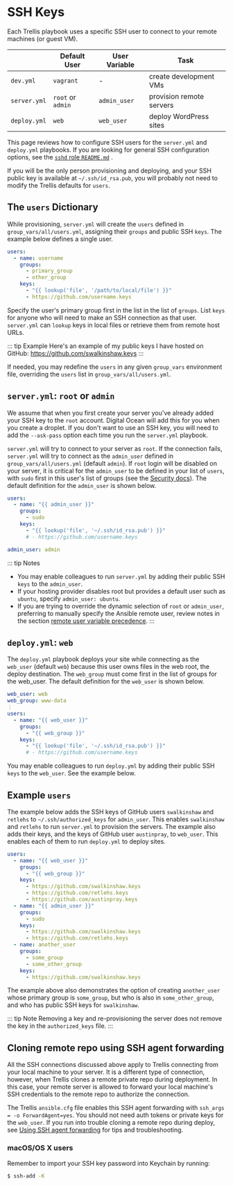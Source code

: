 # SSH Keys

Each Trellis playbook uses a specific SSH user to connect to your remote machines (or guest VM).

|                | Default User       | User Variable  | Task                     |
|----------------|--------------------|----------------|--------------------------|
| `dev.yml`    | `vagrant`         | -             | create development VMs   |
| `server.yml` | `root` or `admin` | `admin_user` | provision remote servers |
| `deploy.yml` | `web`             | `web_user`   | deploy WordPress sites   |

This page reviews how to configure SSH users for the `server.yml` and `deploy.yml` playbooks. If you are looking for general SSH configuration options, see the [`sshd` role `README.md`](https://github.com/roots/trellis/tree/master/roles/sshd) .

If you will be the only person provisioning and deploying, and your SSH public key is available at `~/.ssh/id_rsa.pub`, you will probably not need to modify the Trellis defaults for `users`.

## The `users` Dictionary
While provisioning, `server.yml` will create the `users` defined in `group_vars/all/users.yml`, assigning their `groups` and public SSH `keys`. The example below defines a single user.

```yaml
users:
  - name: username
    groups:
      - primary_group
      - other_group
    keys:
      - "{{ lookup('file', '/path/to/local/file') }}"
      - https://github.com/username.keys
```

Specify the user's primary group first in the list in the list of `groups`. List `keys` for anyone who will need to make an SSH connection as that user. `server.yml` can `lookup` keys in local files or retrieve them from remote host URLs. 

::: tip Example
Here's an example of my public keys I have hosted on GitHub: https://github.com/swalkinshaw.keys
:::

If needed, you may redefine the `users` in any given `group_vars` environment file, overriding the `users` list in `group_vars/all/users.yml`.

## `server.yml`: `root` or `admin`

We assume that when you first create your server you've already added your SSH key to the `root` account. Digital Ocean will add this for you when you create a droplet. If you don't want to use an SSH key, you will need to add the `--ask-pass` option each time you run the `server.yml` playbook.

`server.yml` will try to connect to your server as `root`. If the connection fails, `server.yml` will try to connect as the `admin_user` defined in `group_vars/all/users.yml` (default `admin`). If `root` login will be disabled on your server, it is critical for the `admin_user` to be defined in your list of `users`, with `sudo` first in this user's list of groups (see the [Security docs](security.md)). The default definition for the `admin_user` is shown below.

```yaml
users:
  - name: "{{ admin_user }}"
    groups:
      - sudo
    keys:
      - "{{ lookup('file', '~/.ssh/id_rsa.pub') }}"
      # - https://github.com/username.keys

admin_user: admin
```

::: tip Notes
- You may enable colleagues to run `server.yml` by adding their public SSH `keys` to the `admin_user`.
- If your hosting provider disables root but provides a default user such as `ubuntu`, specify `admin_user: ubuntu`.
- If you are trying to override the dynamic selection of `root` or `admin_user`, preferring to manually specify the Ansible remote user, review notes in the section [remote user variable precedence](https://github.com/roots/trellis/pull/274#issuecomment-121455761).
:::

## `deploy.yml`: `web`

The `deploy.yml` playbook deploys your site while connecting as the `web_user` (default `web`) because this user owns files in the web root, the deploy destination. The `web_group` must come first in the list of groups for the web_user. The default definition for the `web_user` is shown below.

```yaml
web_user: web
web_group: www-data
⋮
users:
  - name: "{{ web_user }}"
    groups:
      - "{{ web_group }}"
    keys:
      - "{{ lookup('file', '~/.ssh/id_rsa.pub') }}"
      # - https://github.com/username.keys
```

You may enable colleagues to run `deploy.yml` by adding their public SSH `keys` to the `web_user`. See the example below.

## Example `users`

The example below adds the SSH keys of GitHub users `swalkinshaw` and `retlehs` to `~/.ssh/authorized_keys` for `admin_user`. This enables `swalkinshaw` and `retlehs` to run `server.yml` to provision the servers. The example also adds their keys, and the keys of GitHub user `austinpray`, to `web_user`. This enables each of them to run `deploy.yml` to deploy sites.

```yaml
users:
  - name: "{{ web_user }}"
    groups:
      - "{{ web_group }}"
    keys:
      - https://github.com/swalkinshaw.keys
      - https://github.com/retlehs.keys
      - https://github.com/austinpray.keys
  - name: "{{ admin_user }}"
    groups:
      - sudo
    keys:
      - https://github.com/swalkinshaw.keys
      - https://github.com/retlehs.keys
  - name: another_user
    groups:
      - some_group
      - some_other_group
    keys:
      - https://github.com/swalkinshaw.keys
```

The example above also demonstrates the option of creating `another_user` whose primary group is `some_group`, but who is also in `some_other_group`, and who has public SSH keys for `swalkinshaw`.

::: tip Note
Removing a key and re-provisioning the server does not remove the key in the `authorized_keys` file.
:::

## Cloning remote repo using SSH agent forwarding

All the SSH connections discussed above apply to Trellis connecting from your local machine to your server. It is a different type of connection, however, when Trellis clones a remote private repo during deployment. In this case, your remote server is allowed to forward your local machine's SSH credentials to the remote repo to authorize the connection.

The Trellis `ansible.cfg` file enables this SSH agent forwarding with `ssh_args = -o ForwardAgent=yes`. You should not need auth tokens or private keys for the `web_user`. If you run into trouble cloning a remote repo during deploy, see [Using SSH agent forwarding](https://developer.github.com/guides/using-ssh-agent-forwarding/) for tips and troubleshooting.

### macOS/OS X users

Remember to import your SSH key password into Keychain by running:

```bash
$ ssh-add -K
```
